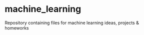 # machine_learning
Repository containing files for machine learning ideas, projects &amp; homeworks
